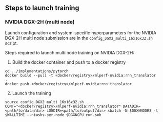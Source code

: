 ## Steps to launch training

### NVIDIA DGX-2H (multi node)
Launch configuration and system-specific hyperparameters for the NVIDIA DGX-2H
multi node submission are in the `config_DGX2_multi_16x16x32.sh` script.

Steps required to launch multi node training on NVIDIA DGX-2H:

1. Build the docker container and push to a docker registry
```
cd ../implementations/pytorch
docker build --pull -t <docker/registry>/mlperf-nvidia:rnn_translator .
docker push <docker/registry>/mlperf-nvidia:rnn_translator
```

2. Launch the training

```
source config_DGX2_multi_16x16x32.sh
CONT="<docker/registry>/mlperf-nvidia:rnn_translator" DATADIR=<path/to/data/dir> LOGDIR=<path/to/output/dir> sbatch -N $DGXNNODES -t $WALLTIME --ntasks-per-node $DGXNGPU run.sub
```
